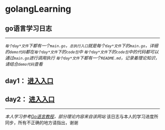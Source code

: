 # golangLearning
## go语言学习日志
***

*`每个day*文件`下都有一个`main.go`，`总执行入口`就是每个`day*文件`下的`main.go`，详细的`demo代码`都在`每个day*文件`下的`code包`中*
*`每个day*文件`下的`code包`中的代码都可以通过`main.go`进行调用执行*
*`每个day*文件`下都有一个`README.md`，记录着理论知识，请结合`demo代码`查看*

## day1： [进入入口](https://github.com/wlpeter/golangLearning/tree/master/src/day1)
## day2： [进入入口](https://github.com/wlpeter/golangLearning/tree/master/src/day2)

***
*本人学习参考[Go语言教程](http://www.yiibai.com/go)，部分理论内容来自该网站*
该日志与本人的学习进度所同步，所有不正确的地方请指出，谢谢